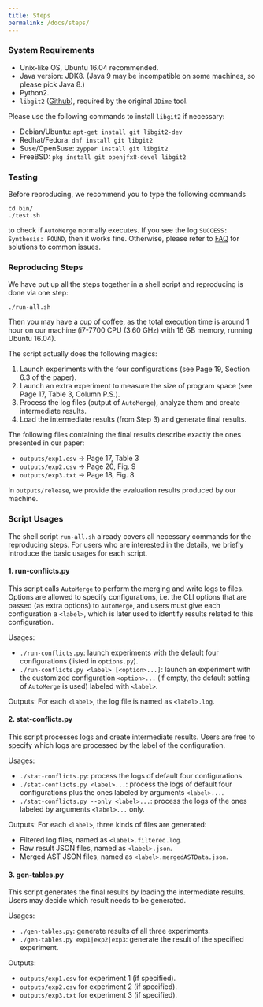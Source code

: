 ```yaml
---
title: Steps
permalink: /docs/steps/
---
```


### System Requirements

- Unix-like OS, Ubuntu 16.04 recommended.
- Java version: JDK8. (Java 9 may be incompatible on some machines, so please pick Java 8.)
- Python2.
- `libgit2` ([Github](https://libgit2.github.com/)), required by the original `JDime` tool.

Please use the following commands to install `libgit2` if necessary:

* Debian/Ubuntu: `apt-get install git libgit2-dev`
* Redhat/Fedora: `dnf install git libgit2`
* Suse/OpenSuse: `zypper install git libgit2`
* FreeBSD: `pkg install git openjfx8-devel libgit2`

### Testing

Before reproducing, we recommend you to type the following commands

```
cd bin/
./test.sh
```

to check if `AutoMerge` normally executes.
If you see the log `SUCCESS: Synthesis: FOUND`, then it works fine.
Otherwise, please refer to <a href="{{ '/docs/faq' | prepend: site.baseurl }}">FAQ</a>
for solutions to common issues.

### Reproducing Steps

We have put up all the steps together in a shell script and reproducing is done via one step:

```
./run-all.sh
```

Then you may have a cup of coffee,
as the total execution time is around 1 hour on our machine 
(i7-7700 CPU (3.60 GHz) with 16 GB memory, running Ubuntu 16.04).

The script actually does the following magics:
1. Launch experiments with the four configurations
(see Page 19, Section 6.3 of the paper).
2. Launch an extra experiment to measure the size of program space
(see Page 17, Table 3, Column P.S.).
3. Process the log files (output of `AutoMerge`),
analyze them and create intermediate results.
4. Load the intermediate results (from Step 3) and generate final results.

The following files containing the final results describe exactly the ones presented in our paper:
- `outputs/exp1.csv` -> Page 17, Table 3
- `outputs/exp2.csv` -> Page 20, Fig. 9
- `outputs/exp3.txt` -> Page 18, Fig. 8

In `outputs/release`, we provide the evaluation results produced by our machine.

### Script Usages

The shell script `run-all.sh` already covers all necessary commands for the reproducing steps.
For users who are interested in the details, we briefly introduce the basic usages for each script.

#### 1. run-conflicts.py

This script calls `AutoMerge` to perform the merging and write logs to files.
Options are allowed to specify configurations,
i.e. the CLI options that are passed (as extra options) to `AutoMerge`,
and users must give each configuration a `<label>`,
which is later used to identify results related to this configuration.

Usages:
- `./run-conflicts.py`: 
launch experiments with the default four configurations (listed in `options.py`).
- `./run-conflicts.py <label> [<option>...]`: 
launch an experiment with the customized configuration `<option>...`
(if empty, the default setting of `AutoMerge` is used) labeled with `<label>`.

Outputs:
For each `<label>`, the log file is named as `<label>.log`.

#### 2. stat-conflicts.py

This script processes logs and create intermediate results.
Users are free to specify which logs are processed by the label of the configuration.

Usages:
- `./stat-conflicts.py`: process the logs of default four configurations.
- `./stat-conflicts.py <label>...`:
process the logs of default four configurations plus the ones labeled by arguments `<label>...`.
- `./stat-conflicts.py --only <label>...`:
process the logs of the ones labeled by arguments `<label>...` only.

Outputs:
For each `<label>`, three kinds of files are generated:
- Filtered log files, named as `<label>.filtered.log`.
- Raw result JSON files, named as `<label>.json`.
- Merged AST JSON files, named as `<label>.mergedASTData.json`.

#### 3. gen-tables.py

This script generates the final results by loading the intermediate results.
Users may decide which result needs to be generated.

Usages:
- `./gen-tables.py`: generate results of all three experiments.
- `./gen-tables.py exp1|exp2|exp3`: generate the result of the specified experiment.

Outputs:
- `outputs/exp1.csv` for experiment 1 (if specified).
- `outputs/exp2.csv` for experiment 2 (if specified).
- `outputs/exp3.txt` for experiment 3 (if specified).
